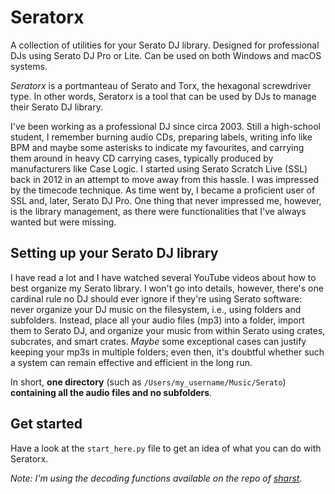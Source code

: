 # Seratorx

A collection of utilities for your Serato DJ library. Designed for professional DJs using Serato DJ Pro or Lite. Can be used on both Windows and macOS systems.

_Seratorx_ is a portmanteau of Serato and Torx, the hexagonal screwdriver type. In other words, Seratorx is a tool that can be used by DJs to manage their Serato DJ library.

I've been working as a professional DJ since circa 2003. Still a high-school student, I remember burning audio CDs, preparing labels, writing info like BPM and maybe some asterisks to indicate my favourites, and carrying them around in heavy CD carrying cases, typically produced by manufacturers like Case Logic. I started using Serato Scratch Live (SSL) back in 2012 in an attempt to move away from this hassle. I was impressed by the timecode technique. As time went by, I became a proficient user of SSL and, later, Serato DJ Pro. One thing that never impressed me, however, is the library management, as there were functionalities that I've always wanted but were missing.

## Setting up your Serato DJ library

I have read a lot and I have watched several YouTube videos about how to best organize my Serato library. I won't go into details, however, there's one cardinal rule no DJ should ever ignore if they're using Serato software: never organize your DJ music on the filesystem, i.e., using folders and subfolders. Instead, place all your audio files (mp3) into a folder, import them to Serato DJ, and organize your music from within Serato using crates, subcrates, and smart crates. _Maybe_ some exceptional cases can justify keeping your mp3s in multiple folders; even then, it's doubtful whether such a system can remain effective and efficient in the long run.

In short, **one directory** (such as `/Users/my_username/Music/Serato`) **containing all the audio files and no subfolders**.

## Get started

Have a look at the `start_here.py` file to get an idea of what you can do with Seratorx.

_Note: I'm using the decoding functions available on the repo of [sharst](https://github.com/sharst)._
